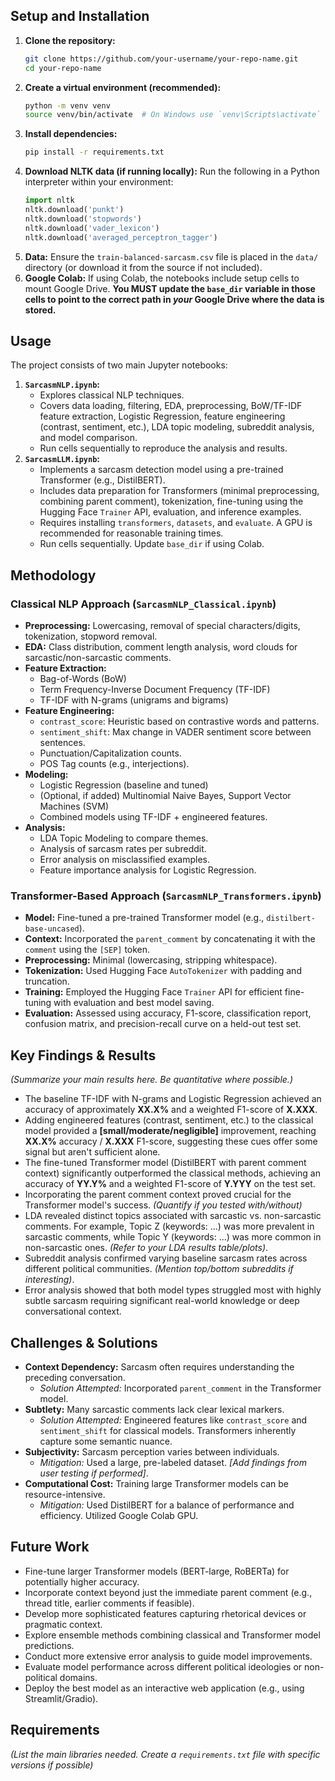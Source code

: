 
## Setup and Installation

1.  **Clone the repository:**
    ```bash
    git clone https://github.com/your-username/your-repo-name.git
    cd your-repo-name
    ```
2.  **Create a virtual environment (recommended):**
    ```bash
    python -m venv venv
    source venv/bin/activate  # On Windows use `venv\Scripts\activate`
    ```
3.  **Install dependencies:**
    ```bash
    pip install -r requirements.txt
    ```
4.  **Download NLTK data (if running locally):**
    Run the following in a Python interpreter within your environment:
    ```python
    import nltk
    nltk.download('punkt')
    nltk.download('stopwords')
    nltk.download('vader_lexicon')
    nltk.download('averaged_perceptron_tagger')
    ```
5.  **Data:** Ensure the `train-balanced-sarcasm.csv` file is placed in the `data/` directory (or download it from the source if not included).
6.  **Google Colab:** If using Colab, the notebooks include setup cells to mount Google Drive. **You MUST update the `base_dir` variable in those cells to point to the correct path in *your* Google Drive where the data is stored.**

## Usage

The project consists of two main Jupyter notebooks:

1.  **`SarcasmNLP.ipynb`:**
    *   Explores classical NLP techniques.
    *   Covers data loading, filtering, EDA, preprocessing, BoW/TF-IDF feature extraction, Logistic Regression, feature engineering (contrast, sentiment, etc.), LDA topic modeling, subreddit analysis, and model comparison.
    *   Run cells sequentially to reproduce the analysis and results.
2.  **`SarcasmLLM.ipynb`:**
    *   Implements a sarcasm detection model using a pre-trained Transformer (e.g., DistilBERT).
    *   Includes data preparation for Transformers (minimal preprocessing, combining parent comment), tokenization, fine-tuning using the Hugging Face `Trainer` API, evaluation, and inference examples.
    *   Requires installing `transformers`, `datasets`, and `evaluate`. A GPU is recommended for reasonable training times.
    *   Run cells sequentially. Update `base_dir` if using Colab.

## Methodology

### Classical NLP Approach (`SarcasmNLP_Classical.ipynb`)

*   **Preprocessing:** Lowercasing, removal of special characters/digits, tokenization, stopword removal.
*   **EDA:** Class distribution, comment length analysis, word clouds for sarcastic/non-sarcastic comments.
*   **Feature Extraction:**
    *   Bag-of-Words (BoW)
    *   Term Frequency-Inverse Document Frequency (TF-IDF)
    *   TF-IDF with N-grams (unigrams and bigrams)
*   **Feature Engineering:**
    *   `contrast_score`: Heuristic based on contrastive words and patterns.
    *   `sentiment_shift`: Max change in VADER sentiment score between sentences.
    *   Punctuation/Capitalization counts.
    *   POS Tag counts (e.g., interjections).
*   **Modeling:**
    *   Logistic Regression (baseline and tuned)
    *   (Optional, if added) Multinomial Naive Bayes, Support Vector Machines (SVM)
    *   Combined models using TF-IDF + engineered features.
*   **Analysis:**
    *   LDA Topic Modeling to compare themes.
    *   Analysis of sarcasm rates per subreddit.
    *   Error analysis on misclassified examples.
    *   Feature importance analysis for Logistic Regression.

### Transformer-Based Approach (`SarcasmNLP_Transformers.ipynb`)

*   **Model:** Fine-tuned a pre-trained Transformer model (e.g., `distilbert-base-uncased`).
*   **Context:** Incorporated the `parent_comment` by concatenating it with the `comment` using the `[SEP]` token.
*   **Preprocessing:** Minimal (lowercasing, stripping whitespace).
*   **Tokenization:** Used Hugging Face `AutoTokenizer` with padding and truncation.
*   **Training:** Employed the Hugging Face `Trainer` API for efficient fine-tuning with evaluation and best model saving.
*   **Evaluation:** Assessed using accuracy, F1-score, classification report, confusion matrix, and precision-recall curve on a held-out test set.

## Key Findings & Results

*(Summarize your main results here. Be quantitative where possible.)*

*   The baseline TF-IDF with N-grams and Logistic Regression achieved an accuracy of approximately **XX.X%** and a weighted F1-score of **X.XXX**.
*   Adding engineered features (contrast, sentiment, etc.) to the classical model provided a **[small/moderate/negligible]** improvement, reaching **XX.X%** accuracy / **X.XXX** F1-score, suggesting these cues offer some signal but aren't sufficient alone.
*   The fine-tuned Transformer model (DistilBERT with parent comment context) significantly outperformed the classical methods, achieving an accuracy of **YY.Y%** and a weighted F1-score of **Y.YYY** on the test set.
*   Incorporating the parent comment context proved crucial for the Transformer model's success. *(Quantify if you tested with/without)*
*   LDA revealed distinct topics associated with sarcastic vs. non-sarcastic comments. For example, Topic Z (keywords: ...) was more prevalent in sarcastic comments, while Topic Y (keywords: ...) was more common in non-sarcastic ones. *(Refer to your LDA results table/plots)*.
*   Subreddit analysis confirmed varying baseline sarcasm rates across different political communities. *(Mention top/bottom subreddits if interesting)*.
*   Error analysis showed that both model types struggled most with highly subtle sarcasm requiring significant real-world knowledge or deep conversational context.

## Challenges & Solutions

*   **Context Dependency:** Sarcasm often requires understanding the preceding conversation.
    *   *Solution Attempted:* Incorporated `parent_comment` in the Transformer model.
*   **Subtlety:** Many sarcastic comments lack clear lexical markers.
    *   *Solution Attempted:* Engineered features like `contrast_score` and `sentiment_shift` for classical models. Transformers inherently capture some semantic nuance.
*   **Subjectivity:** Sarcasm perception varies between individuals.
    *   *Mitigation:* Used a large, pre-labeled dataset. *[Add findings from user testing if performed]*.
*   **Computational Cost:** Training large Transformer models can be resource-intensive.
    *   *Mitigation:* Used DistilBERT for a balance of performance and efficiency. Utilized Google Colab GPU.

## Future Work

*   Fine-tune larger Transformer models (BERT-large, RoBERTa) for potentially higher accuracy.
*   Incorporate context beyond just the immediate parent comment (e.g., thread title, earlier comments if feasible).
*   Develop more sophisticated features capturing rhetorical devices or pragmatic context.
*   Explore ensemble methods combining classical and Transformer model predictions.
*   Conduct more extensive error analysis to guide model improvements.
*   Evaluate model performance across different political ideologies or non-political domains.
*   Deploy the best model as an interactive web application (e.g., using Streamlit/Gradio).

## Requirements

*(List the main libraries needed. Create a `requirements.txt` file with specific versions if possible)*
